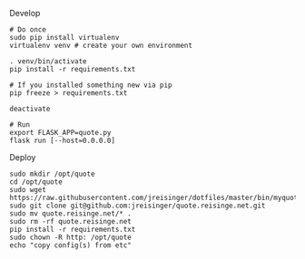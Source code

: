 Develop

    # Do once
    sudo pip install virtualenv
    virtualenv venv # create your own environment

    . venv/bin/activate
    pip install -r requirements.txt
    
    # If you installed something new via pip
    pip freeze > requirements.txt
    
    deactivate

    # Run
    export FLASK_APP=quote.py
    flask run [--host=0.0.0.0]

Deploy

    sudo mkdir /opt/quote
    cd /opt/quote
    sudo wget https://raw.githubusercontent.com/jreisinger/dotfiles/master/bin/myquote
    sudo git clone git@github.com:jreisinger/quote.reisinge.net.git
    sudo mv quote.reisinge.net/* .
    sudo rm -rf quote.reisinge.net
    pip install -r requirements.txt
    sudo chown -R http: /opt/quote
    echo "copy config(s) from etc"
